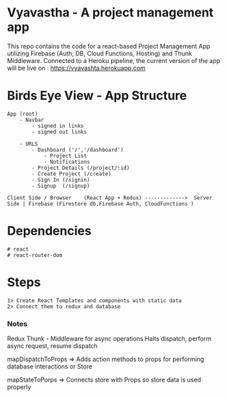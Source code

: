 # Vyavastha - A project management app

This repo contains the code for a react-based Project Management App utilizing Firebase (Auth, DB, Cloud Functions, Hosting) and Thunk Middleware. Connected to a Heroku pipeline, the current version of the app will be live on : https://vyavashta.herokuapp.com


# Birds Eye View - App Structure

    App (root)
        - Navbar
            - signed in links
            - signed out links

        - URLS 
            - Dashboard ('/','/dashboard')
                - Project List
                - Notifications
            - Project Details (/project/:id)
            - Create Project (/create)
            - Sign In (/signin)
            - Signup  (/signup)

    Client Side / Browser    (React App + Redux) ------------->  Server Side | Firebase (Firestore db,Firebase Auth, CloudFunctions )


# Dependencies
    # react
    # react-router-dom
    

# Steps
    1> Create React Templates and components with static data
    2> Connect them to redux and database


### Notes
Redux Thunk - Middleware for async operations 
Halts dispatch, 
perform async request, 
resume dispatch

mapDispatchToProps => Adds action methods to props for performing database interactions or Store

mapStateToPorps => Connects store with Props so store data is used properly
